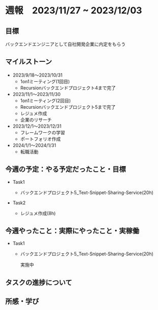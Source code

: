 # 週報　2023/11/27 ~ 2023/12/03

## 目標
バックエンドエンジニアとして自社開発企業に内定をもらう

## マイルストーン
- 2023/9/18〜2023/10/31
    - 1on1ミーティング(1回目)
    - Recursionバックエンドプロジェクト4まで完了
- 2023/11/1〜2023/11/30
    - 1on1ミーティング(2回目)
    - Recursionバックエンドプロジェクト5まで完了
    - レジュメ作成
    - 企業のリサーチ
- 2023/12/1〜2023/12/31
    - フレームワークの学習
    - ポートフォリオ作成
- 2024/1/1〜2024/1/31
    - 転職活動

## 今週の予定：やる予定だったこと・目標
- Task1
    - バックエンドプロジェクト5_Text-Snippet-Sharing-Service(20h)

- Task2
    - レジュメ作成(8h)

## 今週やったこと：実際にやったこと・実稼働
- Task1
    - バックエンドプロジェクト5_Text-Snippet-Sharing-Service(20h)

        実施中


## タスクの進捗について


## 所感・学び
